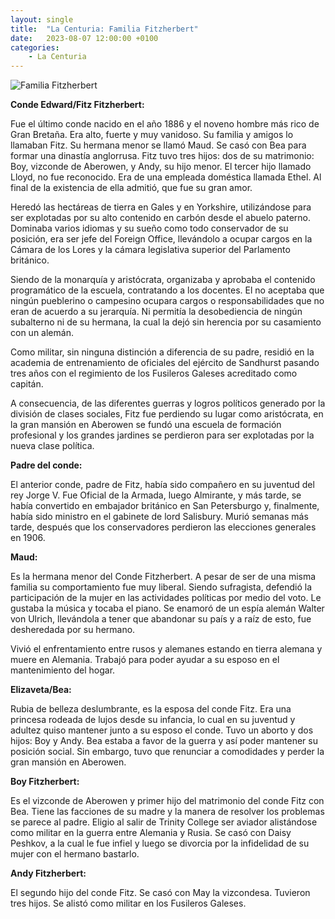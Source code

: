 ```yaml
---
layout: single
title:  "La Centuria: Familia Fitzherbert"
date:   2023-08-07 12:00:00 +0100
categories: 
    - La Centuria
---
```

![Familia Fitzherbert](/assets/img/familia-fitzherbert.png)  

**Conde Edward/Fitz Fitzherbert:**

Fue el último conde nacido en el año 1886 y el noveno hombre más rico de
Gran Bretaña. Era alto, fuerte y muy vanidoso. Su familia y amigos lo
llamaban Fitz. Su hermana menor se llamó Maud. Se casó con Bea para
formar una dinastía anglorrusa. Fitz tuvo tres hijos: dos de su
matrimonio: Boy, vizconde de Aberowen, y Andy, su hijo menor. El tercer
hijo llamado Lloyd, no fue reconocido. Era de una empleada doméstica
llamada Ethel. Al final de la existencia de ella admitió, que fue su
gran amor.

Heredó las hectáreas de tierra en Gales y en Yorkshire, utilizándose
para ser explotadas por su alto contenido en carbón desde el abuelo
paterno. Dominaba varios idiomas y su sueño como todo conservador de su
posición, era ser jefe del Foreign Office, llevándolo a ocupar cargos en
la Cámara de los Lores y la cámara legislativa superior del Parlamento
británico.

Siendo de la monarquía y aristócrata, organizaba y aprobaba el contenido
programático de la escuela, contratando a los docentes. El no aceptaba
que ningún pueblerino o campesino ocupara cargos o responsabilidades que
no eran de acuerdo a su jerarquía. Ni permitía la desobediencia de
ningún subalterno ni de su hermana, la cual la dejó sin herencia por su
casamiento con un alemán.

Como militar, sin ninguna distinción a diferencia de su padre, residió
en la academia de entrenamiento de oficiales del ejército de Sandhurst
pasando tres años con el regimiento de los Fusileros Galeses acreditado
como capitán.

A consecuencia, de las diferentes guerras y logros políticos generado
por la división de clases sociales, Fitz fue perdiendo su lugar como
aristócrata, en la gran mansión en Aberowen se fundó una escuela de
formación profesional y los grandes jardines se perdieron para ser
explotadas por la nueva clase política.

**Padre del conde:**

El anterior conde, padre de Fitz, había sido compañero en su juventud
del rey Jorge V. Fue Oficial de la Armada, luego Almirante, y más tarde,
se había convertido en embajador británico en San Petersburgo y,
finalmente, había sido ministro en el gabinete de lord Salisbury. Murió
semanas más tarde, después que los conservadores perdieron las
elecciones generales en 1906.

**Maud:**

Es la hermana menor del Conde Fitzherbert. A pesar de ser de una misma
familia su comportamiento fue muy liberal. Siendo sufragista, defendió
la participación de la mujer en las actividades políticas por medio del
voto. Le gustaba la música y tocaba el piano. Se enamoró de un espía
alemán Walter von Ulrich, llevándola a tener que abandonar su país y a
raíz de esto, fue desheredada por su hermano.

Vivió el enfrentamiento entre rusos y alemanes estando en tierra alemana
y muere en Alemania. Trabajó para poder ayudar a su esposo en el
mantenimiento del hogar.

**Elizaveta/Bea:**

Rubia de belleza deslumbrante, es la esposa del conde Fitz. Era una
princesa rodeada de lujos desde su infancia, lo cual en su juventud y
adultez quiso mantener junto a su esposo el conde. Tuvo un aborto y dos
hijos: Boy y Andy. Bea estaba a favor de la guerra y así poder mantener
su posición social. Sin embargo, tuvo que renunciar a comodidades y
perder la gran mansión en Aberowen.

**Boy Fitzherbert:**

Es el vizconde de Aberowen y primer hijo del matrimonio del conde Fitz
con Bea. Tiene las facciones de su madre y la manera de resolver los
problemas se parece al padre. Eligio al salir de Trinity College ser
aviador alistándose como militar en la guerra entre Alemania y Rusia. Se
casó con Daisy Peshkov, a la cual le fue infiel y luego se divorcia por
la infidelidad de su mujer con el hermano bastarlo.

**Andy Fitzherbert:**

El segundo hijo del conde Fitz. Se casó con May la vizcondesa. Tuvieron
tres hijos. Se alistó como militar en los Fusileros Galeses.

